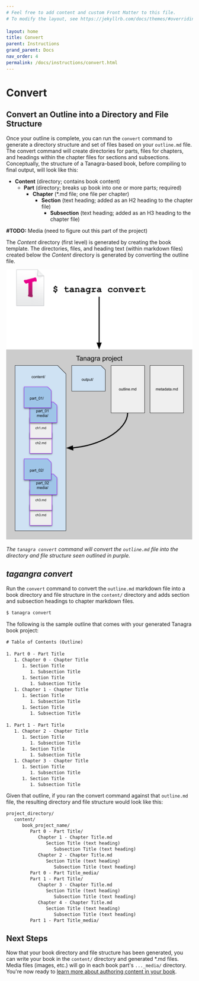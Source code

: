 ```yaml
---
# Feel free to add content and custom Front Matter to this file.
# To modify the layout, see https://jekyllrb.com/docs/themes/#overriding-theme-defaults

layout: home
title: Convert
parent: Instructions
grand_parent: Docs
nav_order: 4
permalink: /docs/instructions/convert.html
---
```


# Convert
## Convert an Outline into a Directory and File Structure
Once your outline is complete, you can run the `convert` command to generate a directory structure and set of files based on your `outline.md` file. The convert command will create directories for parts, files for chapters, and headings within the chapter files for sections and subsections. Conceptually, the structure of a Tanagra-based book, before compiling to final output, will look like this:

- **Content** (directory; contains book content)
   - **Part** (directory; breaks up book into one or more parts; required)
      - **Chapter** (\*.md file; one file per chapter)
         - **Section** (text heading; added as an H2 heading to the chapter file)
            - **Subsection** (text heading; added as an H3 heading to the chapter file)

**#TODO:** Media (need to figure out this part of the project)

The _Content_ directory (first level) is generated by creating the book template. The directories, files, and heading text (within markdown files) created below the _Content_ directory is generated by converting the outline file.

![Tanagra Workflow: Convert](/assets/images/tanagra-workflow-convert.png "Tanagra Workflow: Convert")

*The `tanagra convert` command will convert the `outline.md` file into the directory and file structure seen outlined in purple.*

## _tagangra convert_
Run the `convert` command to convert the `outline.md` markdown file into a book directory and file structure in the `content/` directory and adds section and subsection headings to chapter markdown files.

```bash
$ tanagra convert
```

The following is the sample outline that comes with your generated Tanagra book project:
```
# Table of Contents (Outline)

1. Part 0 - Part Title
   1. Chapter 0 - Chapter Title
      1. Section Title
         1. Subsection Title
      1. Section Title
         1. Subsection Title
   1. Chapter 1 - Chapter Title
      1. Section Title
         1. Subsection Title
      1. Section Title
         1. Subsection Title

1. Part 1 - Part Title
   1. Chapter 2 - Chapter Title
      1. Section Title
         1. Subsection Title
      1. Section Title
         1. Subsection Title
   1. Chapter 3 - Chapter Title
      1. Section Title
         1. Subsection Title
      1. Section Title
         1. Subsection Title
```

Given that outline, if you ran the convert command against that `outline.md` file, the resulting directory and file structure would look like this:
```
project_directory/
   content/
      book_project_name/
         Part 0 - Part Title/
            Chapter 1 - Chapter Title.md
               Section Title (text heading)
                  Subsection Title (text heading)
            Chapter 2 - Chapter Title.md
               Section Title (text heading)
                  Subsection Title (text heading)
         Part 0 - Part Title_media/
         Part 1 - Part Title/
            Chapter 3 - Chapter Title.md
               Section Title (text heading)
                  Subsection Title (text heading)
            Chapter 4 - Chapter Title.md
               Section Title (text heading)
                  Subsection Title (text heading)
         Part 1 - Part Title_media/
```

## Next Steps
Now that your book directory and file structure has been generated, you can write your book in the `content/` directory and generated \*.md files. Media files (images, etc.) will go in each book part's `..._media/` directory. You're now ready to [learn more about authoring content in your book](content.html).
